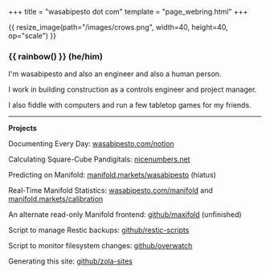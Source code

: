 +++
title = "wasabipesto dot com"
template = "page_webring.html"
+++

{{ resize_image(path="/images/crows.png", width=40, height=40, op="scale") }}

### {{ rainbow() }} (he/him)

I'm wasabipesto and also an engineer and also a human person.

I work in building construction as a controls engineer and project manager.

I also fiddle with computers and run a few tabletop games for my friends.

***

**Projects**

Documenting Every Day: [wasabipesto.com/notion](https://wasabipesto.com/notion)

Calculating Square-Cube Pandigitals: [nicenumbers.net](https://nicenumbers.net)

Predicting on Manifold: [manifold.markets/wasabipesto](https://manifold.markets/wasabipesto) (hiatus)

Real-Time Manifold Statistics: [wasabipesto.com/manifold](https://wasabipesto.com/manifold/markets/) and [manifold.markets/calibration](https://manifold.markets/calibration)

An alternate read-only Manifold frontend: [github/maxifold](https://github.com/wasabipesto/maxifold) (unfinished)

Script to manage Restic backups: [github/restic-scripts](https://github.com/wasabipesto/restic-scripts)

Script to monitor filesystem changes: [github/overwatch](https://github.com/wasabipesto/overwatch)

Generating this site: [github/zola-sites](https://github.com/wasabipesto/zola-sites)
